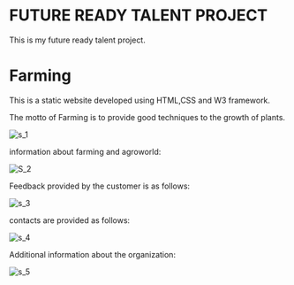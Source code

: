 <h1>FUTURE READY TALENT PROJECT</h1>

This is my future ready talent project.

<h1>Farming</h1>

This is a static website developed using HTML,CSS and W3 framework.

The motto of Farming  is to provide good techniques to the growth of plants.

![s_1](https://user-images.githubusercontent.com/94778056/190203641-bdf10786-d74e-4201-a4f6-696570e220ff.png)

information about farming and agroworld:

![S_2](https://user-images.githubusercontent.com/94778056/190203695-5e7ac7de-9ed1-40dc-bedc-1191afd25943.png)

Feedback provided by the customer is as follows:

![s_3](https://user-images.githubusercontent.com/94778056/190203711-c9caafdf-bb03-460c-a3b6-f53eeb98df03.png)

contacts are provided as follows:

![s_4](https://user-images.githubusercontent.com/94778056/190203729-c2633a2f-563d-4351-82bc-3b2e65cc9ec5.png)

Additional information about the organization:

![s_5](https://user-images.githubusercontent.com/94778056/190203741-7ad8e960-f94c-4ebb-b20e-f2da796da45d.png)
